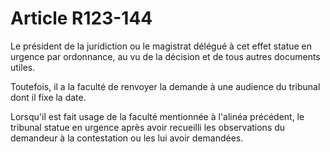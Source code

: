 # Article R123-144

Le président de la juridiction ou le magistrat délégué à cet effet statue en urgence par ordonnance, au vu de la décision et de tous autres documents utiles.

Toutefois, il a la faculté de renvoyer la demande à une audience du tribunal dont il fixe la date.

Lorsqu'il est fait usage de la faculté mentionnée à l'alinéa précédent, le tribunal statue en urgence après avoir recueilli les observations du demandeur à la contestation ou les lui avoir demandées.
